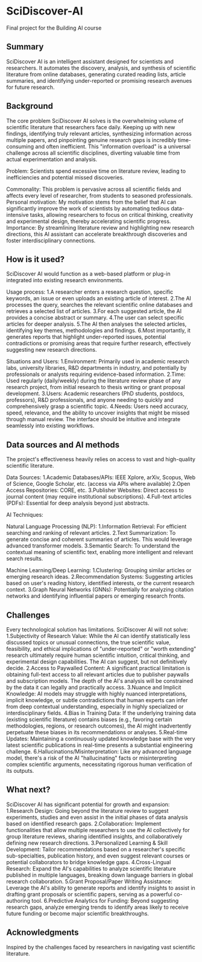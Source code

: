 # SciDiscover-AI

Final project for the Building AI course

## Summary

SciDiscover AI is an intelligent assistant designed for scientists and researchers. It automates the discovery, analysis, and synthesis of scientific literature from online databases, generating curated reading lists, article summaries, and identifying under-reported or promising research avenues for future research.


## Background

The core problem SciDiscover AI solves is the overwhelming volume of scientific literature that researchers face daily. Keeping up with new findings, identifying truly relevant articles, synthesizing information across multiple papers, and pinpointing genuine research gaps is incredibly time-consuming and often inefficient. This "information overload" is a universal challenge across all scientific disciplines, diverting valuable time from actual experimentation and analysis.

Problem: Scientists spend excessive time on literature review, leading to inefficiencies and potential missed discoveries.

Commonality: This problem is pervasive across all scientific fields and affects every level of researcher, from students to seasoned professionals.
Personal motivation: My motivation stems from the belief that AI can significantly improve the work of scientists by automating tedious data-intensive tasks, allowing researchers to focus on critical thinking, creativity and experimental design, thereby accelerating scientific progress.
Importance: By streamlining literature review and highlighting new research directions, this AI assistant can accelerate breakthrough discoveries and foster interdisciplinary connections.

## How is it used?

SciDiscover AI would function as a web-based platform or plug-in integrated into existing research environments.

Usage process:
1.A researcher enters a research question, specific keywords, an issue or even uploads an existing article of interest.
2.The AI processes the query, searches the relevant scientific online databases and retrieves a selected list of articles.
3.For each suggested article, the AI provides a concise abstract or summary.
4.The user can select specific articles for deeper analysis.
5.The AI then analyses the selected articles, identifying key themes, methodologies and findings.
6.Most importantly, it generates reports that highlight under-reported issues, potential contradictions or promising areas that require further research, effectively suggesting new research directions.

Situations and Users:
1.Environment: Primarily used in academic research labs, university libraries, R&D departments in industry, and potentially by professionals or analysts requiring evidence-based information.
2.Time: Used regularly (daily/weekly) during the literature review phase of any research project, from initial research to thesis writing or grant proposal development.
3.Users: Academic researchers (PhD students, postdocs, professors), R&D professionals, and anyone needing to quickly and comprehensively grasp a scientific topic.
4.Needs: Users need accuracy, speed, relevance, and the ability to uncover insights that might be missed through manual review. The interface should be intuitive and integrate seamlessly into existing workflows.

## Data sources and AI methods

The project's effectiveness heavily relies on access to vast and high-quality scientific literature.

Data Sources:
1.Academic Databases/APIs: IEEE Xplore, arXiv, Scopus, Web of Science, Google Scholar, etc. (access via APIs where available)
2.Open Access Repositories: CORE, etc.
3.Publisher Websites: Direct access to journal content (may require institutional subscriptions).
4.Full-text articles (PDFs): Essential for deep analysis beyond just abstracts.

AI Techniques:

Natural Language Processing (NLP):
1.Information Retrieval: For efficient searching and ranking of relevant articles.
2.Text Summarization: To generate concise and coherent summaries of articles. This would leverage advanced transformer models.
3.Semantic Search: To understand the contextual meaning of scientific text, enabling more intelligent and relevant search results.

Machine Learning/Deep Learning:
1.Clustering: Grouping similar articles or emerging research ideas.
2.Recommendation Systems: Suggesting articles based on user's reading history, identified interests, or the current research context.
3.Graph Neural Networks (GNNs): Potentially for analyzing citation networks and identifying influential papers or emerging research fronts.

## Challenges

Every technological solution has limitations. SciDiscover AI will not solve:
1.Subjectivity of Research Value: While the AI can identify statistically less discussed topics or unusual connections, the true scientific value, feasibility, and ethical implications of "under-reported" or "worth extending" research ultimately require human scientific intuition, critical thinking, and experimental design capabilities. The AI can suggest, but not definitively decide.
2.Access to Paywalled Content: A significant practical limitation is obtaining full-text access to all relevant articles due to publisher paywalls and subscription models. The depth of the AI's analysis will be constrained by the data it can legally and practically access.
3.Nuance and Implicit Knowledge: AI models may struggle with highly nuanced interpretations, implicit knowledge, or subtle contradictions that human experts can infer from deep contextual understanding, especially in highly specialized or interdisciplinary fields.
4.Bias in Training Data: If the underlying training data (existing scientific literature) contains biases (e.g., favoring certain methodologies, regions, or research outcomes), the AI might inadvertently perpetuate these biases in its recommendations or analyses.
5.Real-time Updates: Maintaining a continuously updated knowledge base with the very latest scientific publications in real-time presents a substantial engineering challenge.
6.Hallucinations/Misinterpretation: Like any advanced language model, there's a risk of the AI "hallucinating" facts or misinterpreting complex scientific arguments, necessitating rigorous human verification of its outputs.

## What next?

SciDiscover AI has significant potential for growth and expansion:
1.Research Design: Going beyond the literature review to suggest experiments, studies and even assist in the initial phases of data analysis based on identified research gaps.
2.Collaboration: Implement functionalities that allow multiple researchers to use the AI collectively for group literature reviews, sharing identified insights, and collaboratively defining new research directions.
3.Personalized Learning & Skill Development: Tailor recommendations based on a researcher's specific sub-specialties, publication history, and even suggest relevant courses or potential collaborators to bridge knowledge gaps.
4.Cross-Lingual Research: Expand the AI's capabilities to analyze scientific literature published in multiple languages, breaking down language barriers in global research collaboration.
5.Grant Proposal/Paper Writing Assistance: Leverage the AI's ability to generate reports and identify insights to assist in drafting grant proposals or scientific papers, serving as a powerful co-authoring tool.
6.Predictive Analytics for Funding: Beyond suggesting research gaps, analyze emerging trends to identify areas likely to receive future funding or become major scientific breakthroughs.


## Acknowledgments
Inspired by the challenges faced by researchers in navigating vast scientific literature.
